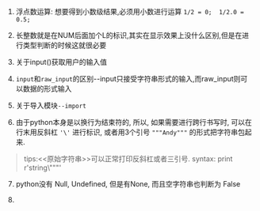 1. 浮点数运算: 想要得到小数级结果,必须用小数进行运算
`1/2 = 0;  1/2.0 = 0.5; `

2. 长整数就是在NUM后面加个L的标识,其实在显示效果上没什么区别,但是在进行类型判断的时候这就很必要

3. 关于input()获取用户的输入值

4. `input`和`raw_input`的区别--input只接受字符串形式的输入,而raw_input则可以数据的形式输入

5. 关于导入模块`--import`

6. 由于python本身是以换行为结束符的, 所以, 如果需要进行跨行书写时, 可以在行末用反斜杠 `'\'` 进行标识, 或者用3个引号 `"""Andy"""` 的形式把字符串包起来.

> tips:<<原始字符串>>可以正常打印反斜杠或者三引号.   syntax: print r'string\\"""'

7. python没有 Null, Undefined, 但是有None, 而且空字符串也判断为 False

8. 
